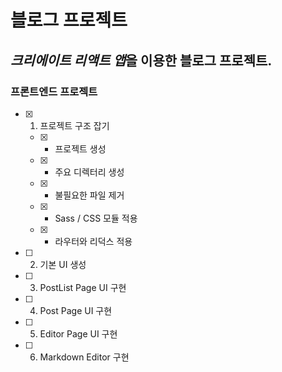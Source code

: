 # 블로그 프로젝트

## *크리에이트 리액트 앱*을 이용한 블로그 프로젝트.

### 프론트엔드 프로젝트

- [x] 1.  프로젝트 구조 잡기

  - [x] - 프로젝트 생성
  - [x] - 주요 디렉터리 생성
  - [x] - 불필요한 파일 제거
  - [x] - Sass / CSS 모듈 적용
  - [x] - 라우터와 리덕스 적용

- [ ] 2.  기본 UI 생성
- [ ] 3.  PostList Page UI 구현
- [ ] 4.  Post Page UI 구현
- [ ] 5.  Editor Page UI 구현
- [ ] 6.  Markdown Editor 구현
